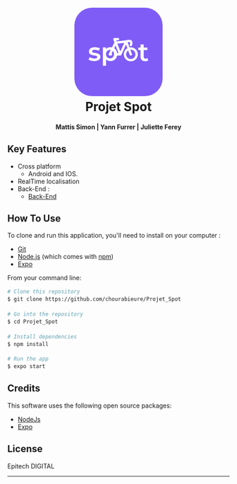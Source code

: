 
<h1 align="center">
  <br>
  <img src="./assets/logo_lunch.png" alt="Markdownify" width="200" style="border-radius:40px">
  <br>
  Projet Spot
  <br>
</h1>

<h4 align="center" >Mattis Simon | Yann Furrer | Juliette Ferey</h4>



## Key Features

* Cross platform
  - Android and IOS.
* RealTime localisation
* Back-End :
  - [Back-End](https://github.com/chourabieure/Projet_Spot_Back_End)

## How To Use

To clone and run this application, you'll need to install on your computer :
* [Git](https://git-scm.com)
* [Node.js](https://nodejs.org/en/download/) (which comes with [npm](http://npmjs.com)) 
* [Expo](https://docs.expo.dev/)

From your command line:

```bash
# Clone this repository
$ git clone https://github.com/chourabieure/Projet_Spot

# Go into the repository
$ cd Projet_Spot

# Install dependencies
$ npm install

# Run the app
$ expo start
```

## Credits

This software uses the following open source packages:

- [NodeJs](https://nodejs.org/)
- [Expo](https://docs.expo.dev/)




## License

Epitech DIGITAL

---
